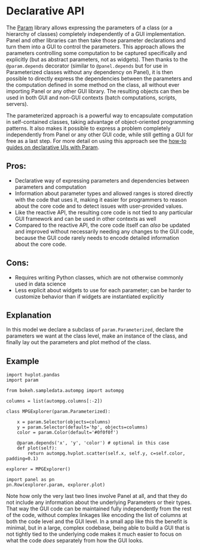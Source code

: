 # Declarative API

The [Param](http://param.holoviz.org) library allows expressing the parameters of a class (or a hierarchy of classes) completely independently of a GUI implementation. Panel and other libraries can then take those parameter declarations and turn them into a GUI to control the parameters. This approach allows the parameters controlling some computation to be captured specifically and explicitly (but as abstract parameters, not as widgets). Then thanks to the `@param.depends` decorator (similar to `@panel.depends` but for use in Parameterized classes without any dependency on Panel), it is then possible to directly express the dependencies between the parameters and the computation defined in some method on the class, all without ever importing Panel or any other GUI library. The resulting objects can then be used in both GUI and non-GUI contexts (batch computations, scripts, servers).

The parameterized approach is a powerful way to encapsulate computation in self-contained classes, taking advantage of object-oriented programming patterns. It also makes it possible to express a problem completely independently from Panel or any other GUI code, while still getting a GUI for free as a last step. For more detail on using this approach see the [how-to guides on declarative UIs with Param](../../how_to/param/index).

## Pros:

+ Declarative way of expressing parameters and dependencies between parameters and computation
+ Information about parameter types and allowed ranges is stored directly with the code that uses it, making it easier for programmers to reason about the core code and to detect issues with user-provided values.
+ Like the reactive API, the resulting core code is not tied to any particular GUI framework and can be used in other contexts as well
+ Compared to the reactive API, the core code itself can _also_ be updated and improved without necessarily needing any changes to the GUI code, because the GUI code rarely needs to encode detailed information about the core code.

## Cons:

- Requires writing Python classes, which are not otherwise commonly used in data science
- Less explicit about widgets to use for each parameter; can be harder to customize behavior than if widgets are instantiated explicitly

## Explanation

In this model we declare a subclass of ``param.Parameterized``, declare the parameters we want at the class level, make an instance of the class, and finally lay out the parameters and plot method of the class.

## Example

```{pyodide}
import hvplot.pandas
import param

from bokeh.sampledata.autompg import autompg

columns = list(autompg.columns[:-2])

class MPGExplorer(param.Parameterized):

    x = param.Selector(objects=columns)
    y = param.Selector(default='hp', objects=columns)
    color = param.Color(default='#0f0f0f')

    @param.depends('x', 'y', 'color') # optional in this case
    def plot(self):
        return autompg.hvplot.scatter(self.x, self.y, c=self.color, padding=0.1)

explorer = MPGExplorer()

import panel as pn
pn.Row(explorer.param, explorer.plot)
```

Note how only the very last two lines involve Panel at all, and that they do not include any information about the underlying Parameters or their types. That way the GUI code can be maintained fully independently from the rest of the code, without complex linkages like encoding the list of columns at both the code level and the GUI level. In a small app like this the benefit is minimal, but in a large, complex codebase, being able to build a GUI that is not tightly tied to the underlying code makes it much easier to focus on what the code _does_ separately from how the GUI looks.
